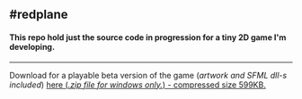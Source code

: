 #redplane
------------------------------------------------------------------------------------------------------------------------
#### This repo hold just the source code in progression for a tiny 2D game I'm developing.
------------------------------------------------------------------------------------------------------------------------
Download for a playable beta version of the game (*artwork and SFML dll-s included*) [here (*.zip file for windows only.*) - compressed size 599KB.](https://github.com/github/gitignore)
